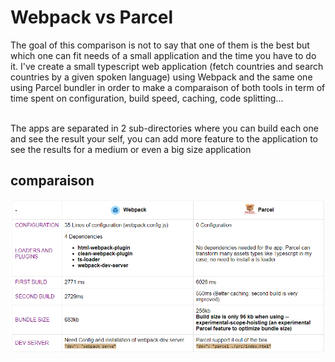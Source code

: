 # Webpack vs Parcel

The goal of this comparison is not to say that one of them is the best
but which one can fit needs of a small application and the time you have
to do it. I've create a small typescript web application (fetch
countries and search countries by a given spoken language) using Webpack
and the same one using Parcel bundler in order to make a comparaison of
both tools in term of time spent on configuration, build speed, caching,
code splitting...

\
 The apps are separated in 2 sub-directories where you can build each
one and see the result your self, you can add more feature to the
application to see the results for a medium or even a big size
application

## comparaison
![comparaison-table](https://github.com/fatehMohamed14/Webpack-vs-Parceljs/blob/main/compare-table.png)